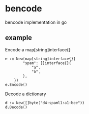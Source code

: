# bencode

bencode implementation in go

## example

Encode a map[string]interface{}
```
e := New(map[string]interface{}{
		"spam": []interface{}{
			"a",
			"b",
		},
	})
e.Encode()
```
Decode a dictionary
```
d := New([]byte("d4:spaml1:a1:bee"))
d.Decode()
```

